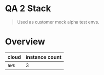 # QA 2 Stack

> Used as customer mock alpha test envs.

# Overview

| cloud | instance count |
|-- | --|
| `aws` | 3 |
